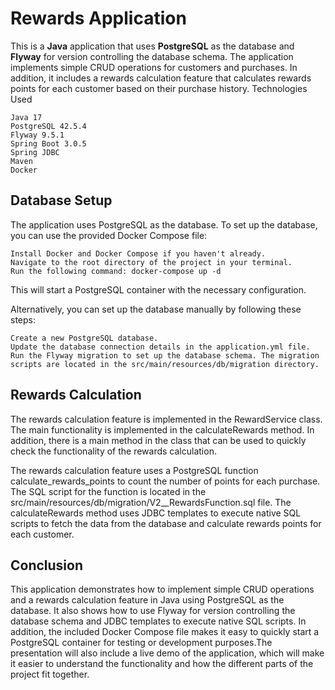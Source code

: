 # Rewards Application

This is a **Java** application that uses **PostgreSQL** as the database and **Flyway** for version controlling the database schema. The application implements simple CRUD operations for customers and purchases. In addition, it includes a rewards calculation feature that calculates rewards points for each customer based on their purchase history.
Technologies Used

    Java 17
    PostgreSQL 42.5.4
    Flyway 9.5.1
    Spring Boot 3.0.5
    Spring JDBC
    Maven
    Docker

## **Database Setup**

The application uses PostgreSQL as the database. To set up the database, you can use the provided Docker Compose file:

    Install Docker and Docker Compose if you haven't already.
    Navigate to the root directory of the project in your terminal.
    Run the following command: docker-compose up -d

This will start a PostgreSQL container with the necessary configuration.

Alternatively, you can set up the database manually by following these steps:

    Create a new PostgreSQL database.
    Update the database connection details in the application.yml file.
    Run the Flyway migration to set up the database schema. The migration scripts are located in the src/main/resources/db/migration directory.

## **Rewards Calculation**

The rewards calculation feature is implemented in the RewardService class. The main functionality is implemented in the calculateRewards method. In addition, there is a main method in the class that can be used to quickly check the functionality of the rewards calculation.

The rewards calculation feature uses a PostgreSQL function calculate_rewards_points to count the number of points for each purchase. The SQL script for the function is located in the src/main/resources/db/migration/V2__RewardsFunction.sql file. The calculateRewards method uses JDBC templates to execute native SQL scripts to fetch the data from the database and calculate rewards points for each customer.

## **Conclusion**

This application demonstrates how to implement simple CRUD operations and a rewards calculation feature in Java using PostgreSQL as the database. It also shows how to use Flyway for version controlling the database schema and JDBC templates to execute native SQL scripts. In addition, the included Docker Compose file makes it easy to quickly start a PostgreSQL container for testing or development purposes.The presentation will also include a live demo of the application, which will make it easier to understand the functionality and how the different parts of the project fit together.